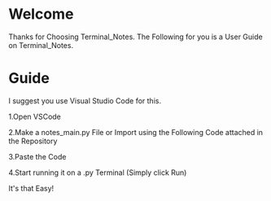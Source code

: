 # Welcome
Thanks for Choosing Terminal_Notes.
The Following for you is a User Guide on Terminal_Notes.
# Guide
I suggest you use Visual Studio Code for this.

1.Open VSCode

2.Make a notes_main.py File or Import using the Following Code attached in the Repository

3.Paste the Code

4.Start running it on a .py Terminal (Simply click Run)

It's that Easy!
